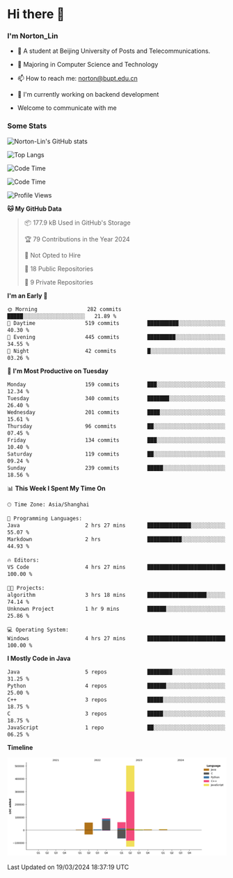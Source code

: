 
# Hi there 👋

### I'm Norton_Lin
- 🏫 A student at Beijing University of Posts and Telecommunications.
- 🌱 Majoring in Computer Science and Technology
- 📫 How to reach me: norton@bupt.edu.cn
- 🌱 I'm currently working on backend development

- Welcome to communicate with me

### Some Stats
![Norton-Lin's GitHub stats](https://github-readme-stats.vercel.app/api?username=Norton-Lin&count_private=true&show_icons=true&theme=radical)

![Top Langs](https://github-readme-stats.vercel.app/api/top-langs/?username=Norton-Lin&langs_count=10&layout=compact)

![Code Time](https://github-readme-stats.vercel.app/api/wakatime?username=Norton_Lin)

<!--START_SECTION:waka-->
![Code Time](http://img.shields.io/badge/Code%20Time-498%20hrs%2031%20mins-blue)

![Profile Views](http://img.shields.io/badge/Profile%20Views-0-blue)

**🐱 My GitHub Data** 

> 📦 177.9 kB Used in GitHub's Storage 
 > 
> 🏆 79 Contributions in the Year 2024
 > 
> 🚫 Not Opted to Hire
 > 
> 📜 18 Public Repositories 
 > 
> 🔑 9 Private Repositories 
 > 
**I'm an Early 🐤** 

```text
🌞 Morning                282 commits         █████░░░░░░░░░░░░░░░░░░░░   21.89 % 
🌆 Daytime                519 commits         ██████████░░░░░░░░░░░░░░░   40.30 % 
🌃 Evening                445 commits         █████████░░░░░░░░░░░░░░░░   34.55 % 
🌙 Night                  42 commits          █░░░░░░░░░░░░░░░░░░░░░░░░   03.26 % 
```
📅 **I'm Most Productive on Tuesday** 

```text
Monday                   159 commits         ███░░░░░░░░░░░░░░░░░░░░░░   12.34 % 
Tuesday                  340 commits         ███████░░░░░░░░░░░░░░░░░░   26.40 % 
Wednesday                201 commits         ████░░░░░░░░░░░░░░░░░░░░░   15.61 % 
Thursday                 96 commits          ██░░░░░░░░░░░░░░░░░░░░░░░   07.45 % 
Friday                   134 commits         ███░░░░░░░░░░░░░░░░░░░░░░   10.40 % 
Saturday                 119 commits         ██░░░░░░░░░░░░░░░░░░░░░░░   09.24 % 
Sunday                   239 commits         █████░░░░░░░░░░░░░░░░░░░░   18.56 % 
```


📊 **This Week I Spent My Time On** 

```text
🕑︎ Time Zone: Asia/Shanghai

💬 Programming Languages: 
Java                     2 hrs 27 mins       ██████████████░░░░░░░░░░░   55.07 % 
Markdown                 2 hrs               ███████████░░░░░░░░░░░░░░   44.93 % 

🔥 Editors: 
VS Code                  4 hrs 27 mins       █████████████████████████   100.00 % 

🐱‍💻 Projects: 
algorithm                3 hrs 18 mins       ███████████████████░░░░░░   74.14 % 
Unknown Project          1 hr 9 mins         ██████░░░░░░░░░░░░░░░░░░░   25.86 % 

💻 Operating System: 
Windows                  4 hrs 27 mins       █████████████████████████   100.00 % 
```

**I Mostly Code in Java** 

```text
Java                     5 repos             ████████░░░░░░░░░░░░░░░░░   31.25 % 
Python                   4 repos             ██████░░░░░░░░░░░░░░░░░░░   25.00 % 
C++                      3 repos             █████░░░░░░░░░░░░░░░░░░░░   18.75 % 
C                        3 repos             █████░░░░░░░░░░░░░░░░░░░░   18.75 % 
JavaScript               1 repo              ██░░░░░░░░░░░░░░░░░░░░░░░   06.25 % 
```



**Timeline**

![Lines of Code chart](https://raw.githubusercontent.com/Norton-Lin/Norton-Lin/main/assets/bar_graph.png)


 Last Updated on 19/03/2024 18:37:19 UTC
<!--END_SECTION:waka-->
